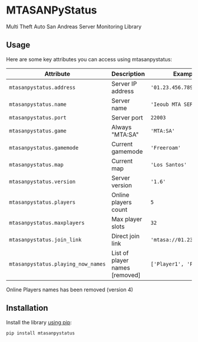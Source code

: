 # MTASANPyStatus

Multi Theft Auto San Andreas Server Monitoring Library

## Usage
Here are some key attributes you can access using mtasanpystatus:

| Attribute                     | Description                     | Example Value                     |
|-------------------------------|---------------------------------|-----------------------------------|
| `mtasanpystatus.address`      | Server IP address               | `'01.23.456.789'`                 |
| `mtasanpystatus.name`         | Server name                     | `'Ieoub MTA SERVER'`              |
| `mtasanpystatus.port`         | Server port                     | `22003`                           |
| `mtasanpystatus.game`         | Always "MTA:SA"                 | `'MTA:SA'`                        |
| `mtasanpystatus.gamemode`     | Current gamemode                | `'Freeroam'`                      |
| `mtasanpystatus.map`          | Current map                     | `'Los Santos'`                    |
| `mtasanpystatus.version`      | Server version                  | `'1.6'`                           |
| `mtasanpystatus.players`      | Online players count            | `5`                              |
| `mtasanpystatus.maxplayers`   | Max player slots                | `32`                             |
| `mtasanpystatus.join_link`    | Direct join link                | `'mtasa://01.23.456.789:22003'`   |
| `mtasanpystatus.playing_now_names` | List of player names [removed]       | `['Player1', 'Player2']`        |

Online Players names has been removed (version 4)



## Installation

Install the library [using pip](https://pypi.org/project/mtasanpystatus/):

```bash
pip install mtasanpystatus
